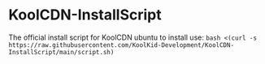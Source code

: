 # KoolCDN-InstallScript
The official install script for KoolCDN ubuntu to install use:
```bash <(curl -s https://raw.githubusercontent.com/KoolKid-Development/KoolCDN-InstallScript/main/script.sh)```
